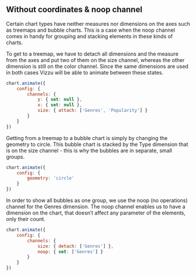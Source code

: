 ## Without coordinates & noop channel

Certain chart types have neither measures nor dimensions on the axes such as 
treemaps and bubble charts. This is a case when the noop channel comes in handy 
for grouping and stacking elements in these kinds of charts.

To get to a treemap, we have to detach all dimensions and the measure from the 
axes and put two of them on the size channel, whereas the other dimension is 
still on the color channel. Since the same dimensions are used in both cases 
Vizzu will be able to animate between these states.

```javascript { "title": "Treemap" }
chart.animate({
	config: {
		channels: {
			y: { set: null },
			x: { set: null },
			size: { attach: ['Genres', 'Popularity'] }
		}
	}
})
```

Getting from a treemap to a bubble chart is simply by changing the geometry to 
circle. This bubble chart is stacked by the Type dimension that is on the size 
channel - this is why the bubbles are in separate, small groups.

```javascript { "title": "Bubble chart - stacked" }
chart.animate({
	config: {
		geometry: 'circle'
	}
})
```

In order to show all bubbles as one group, we use the noop (no operations) channel for the Genres dimension. The noop channel enables us to have a dimension on the chart, that doesn’t affect any parameter of the elements, only their count.

```javascript { "title": "Bubble chart - grouped - using the noop channel" }
chart.animate({
	config: {
		channels: {
			size: { detach: ['Genres'] },
			noop: { set: ['Genres'] }
		}
	}
})
```

